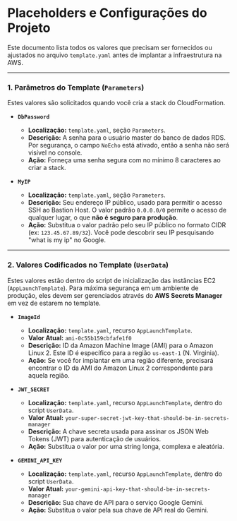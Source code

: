 # Placeholders e Configurações do Projeto

Este documento lista todos os valores que precisam ser fornecidos ou ajustados no arquivo `template.yaml` antes de implantar a infraestrutura na AWS.

---

### 1. Parâmetros do Template (`Parameters`)

Estes valores são solicitados quando você cria a stack do CloudFormation.

-   **`DbPassword`**
    -   **Localização:** `template.yaml`, seção `Parameters`.
    -   **Descrição:** A senha para o usuário master do banco de dados RDS. Por segurança, o campo `NoEcho` está ativado, então a senha não será visível no console.
    -   **Ação:** Forneça uma senha segura com no mínimo 8 caracteres ao criar a stack.

-   **`MyIP`**
    -   **Localização:** `template.yaml`, seção `Parameters`.
    -   **Descrição:** Seu endereço IP público, usado para permitir o acesso SSH ao Bastion Host. O valor padrão `0.0.0.0/0` permite o acesso de qualquer lugar, o que **não é seguro para produção**.
    -   **Ação:** Substitua o valor padrão pelo seu IP público no formato CIDR (ex: `123.45.67.89/32`). Você pode descobrir seu IP pesquisando "what is my ip" no Google.

---

### 2. Valores Codificados no Template (`UserData`)

Estes valores estão dentro do script de inicialização das instâncias EC2 (`AppLaunchTemplate`). Para máxima segurança em um ambiente de produção, eles devem ser gerenciados através do **AWS Secrets Manager** em vez de estarem no template.

-   **`ImageId`**
    -   **Localização:** `template.yaml`, recurso `AppLaunchTemplate`.
    -   **Valor Atual:** `ami-0c55b159cbfafe1f0`
    -   **Descrição:** ID da Amazon Machine Image (AMI) para o Amazon Linux 2. Este ID é específico para a região `us-east-1` (N. Virginia).
    -   **Ação:** Se você for implantar em uma região diferente, precisará encontrar o ID da AMI do Amazon Linux 2 correspondente para aquela região.

-   **`JWT_SECRET`**
    -   **Localização:** `template.yaml`, recurso `AppLaunchTemplate`, dentro do script `UserData`.
    -   **Valor Atual:** `your-super-secret-jwt-key-that-should-be-in-secrets-manager`
    -   **Descrição:** A chave secreta usada para assinar os JSON Web Tokens (JWT) para autenticação de usuários.
    -   **Ação:** Substitua o valor por uma string longa, complexa e aleatória.

-   **`GEMINI_API_KEY`**
    -   **Localização:** `template.yaml`, recurso `AppLaunchTemplate`, dentro do script `UserData`.
    -   **Valor Atual:** `your-gemini-api-key-that-should-be-in-secrets-manager`
    -   **Descrição:** Sua chave de API para o serviço Google Gemini.
    -   **Ação:** Substitua o valor pela sua chave de API real do Gemini.
